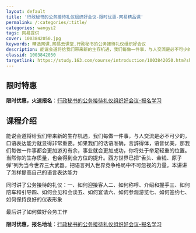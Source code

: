 ```yaml
---
layout: default
title: '行政秘书的公务接待礼仪组织好会议-限时优惠-网易精品课'
permalink: /:categories/:title/
categories: wangyi2
tags: 网易提供
cover: 1003842050.jpg
keywords: 精选网课,网易云课堂,行政秘书的公务接待礼仪组织好会议
description: 能说会道将给我们带来新的生存机遇，我们每做一件事，与人交流是必不可少的，口语表达能力就显得非常重要。如果我们的话语准确，
classid: 1003842050
targetlink: https://study.163.com/course/introduction/1003842050.htm?share=1&shareId=1025206652&utm_campaign=share&utm_medium=iphoneShare&utm_source=&utm_u=1025206652
---
```


## 限时特惠

**限时优惠，火速报名**：[行政秘书的公务接待礼仪组织好会议-报名学习](https://study.163.com/course/introduction/1003842050.htm?share=1&shareId=1025206652&utm_campaign=share&utm_medium=iphoneShare&utm_source=&utm_u=1025206652)

## 课程介绍

能说会道将给我们带来新的生存机遇，我们每做一件事，与人交流是必不可少的，口语表达能力就显得非常重要。如果我们的话语准确，言辞得体，语音优美，那我们每做一件事都会更加游刃有余，事业就会更加成功，你将处于举足轻重的位置。当然你的生存质量，也会得到全方位的提升。西方世界已把“舌头、金钱、原子弹”列为当今世界三大武器。把语言列入世界竞争格局中不可忽视的力量。本讲讲了怎样提高自己的语言表达能力

同时讲了公务接待的礼仪：一、如何迎接客人二、如何称呼、介绍和握手三、如何陪车和引导四、如何会见和会谈五、如何宴请六、如何参观游览七、如何签约七、如何保持良好的仪表形象

最后讲了如何做好会务工作

**限时优惠，报名地址**：[行政秘书的公务接待礼仪组织好会议-报名学习](https://study.163.com/course/introduction/1003842050.htm?share=1&shareId=1025206652&utm_campaign=share&utm_medium=iphoneShare&utm_source=&utm_u=1025206652)

